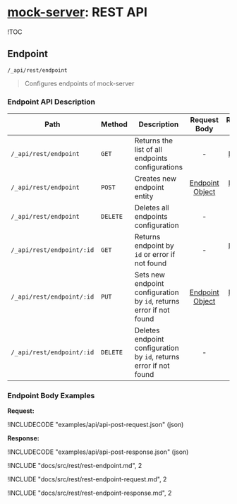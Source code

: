 # [mock-server](../README.md): REST API

!TOC

## Endpoint

`/_api/rest/endpoint`

> Configures endpoints of mock-server

### Endpoint API Description

| Path                      | Method   | Description                                                         |            Request Body            |               Response Body                | Success Status | Failed Status |
| ------------------------- | -------- | ------------------------------------------------------------------- | :--------------------------------: | :----------------------------------------: | :------------: | :-----------: |
| `/_api/rest/endpoint`     | `GET`    | Returns the list of all endpoints configurations                    |                 -                  | List of [Endpoint Object](#endpointobject) |    **200**     |       -       |
| `/_api/rest/endpoint`     | `POST`   | Creates new endpoint entity                                         | [Endpoint Object](#endpointobject) |     [Endpoint Object](#endpointobject)     |    **201**     |       -       |
| `/_api/rest/endpoint`     | `DELETE` | Deletes all endpoints configuration                                 |                 -                  |                     -                      |    **204**     |       -       |
| `/_api/rest/endpoint/:id` | `GET`    | Returns endpoint by `id` or error if not found                      |                 -                  |     [Endpoint Object](#endpointobject)     |    **200**     |    **404**    |
| `/_api/rest/endpoint/:id` | `PUT`    | Sets new endpoint configuration by `id`, returns error if not found | [Endpoint Object](#endpointobject) |     [Endpoint Object](#endpointobject)     |    **200**     |    **404**    |
| `/_api/rest/endpoint/:id` | `DELETE` | Deletes endpoint configuration by `id`, returns error if not found  |                 -                  |                     -                      |    **204**     |    **404**    |

### Endpoint Body Examples

**Request:**

!INCLUDECODE "examples/api/api-post-request.json" (json)

**Response:**

!INCLUDECODE "examples/api/api-post-response.json" (json)

!INCLUDE "docs/src/rest/rest-endpoint.md", 2

!INCLUDE "docs/src/rest/rest-endpoint-request.md", 2

!INCLUDE "docs/src/rest/rest-endpoint-response.md", 2
